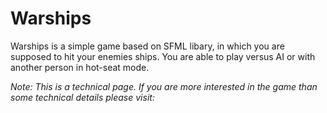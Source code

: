 # Warships
Warships is a simple game based on SFML libary, in which you are supposed to hit your enemies ships. You are able to play versus AI or with another person in hot-seat mode.

*Note: This is a technical page. If you are more interested in the game than some technical details please visit: []()*
